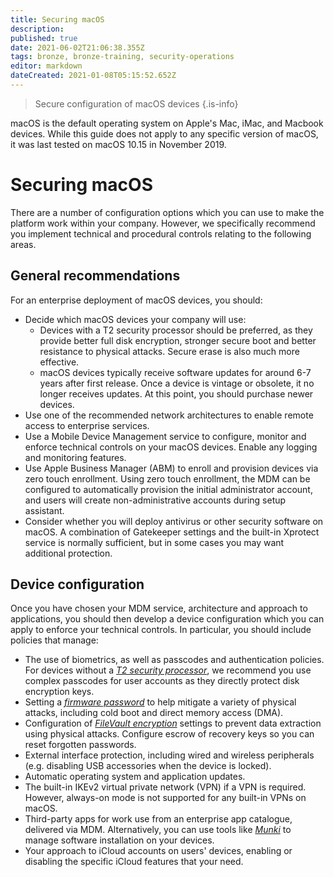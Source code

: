 ```yaml
---
title: Securing macOS
description: 
published: true
date: 2021-06-02T21:06:38.355Z
tags: bronze, bronze-training, security-operations
editor: markdown
dateCreated: 2021-01-08T05:15:52.652Z
---
```


> Secure configuration of macOS devices
{.is-info}

macOS is the default operating system on Apple's Mac, iMac, and Macbook devices. While this guide does not apply to any specific version of macOS, it was last tested on macOS 10.15 in November 2019.

# Securing macOS

There are a number of configuration options which you can use to make the platform work within your company. However, we specifically recommend you implement technical and procedural controls relating to the following areas.

## General recommendations

For an enterprise deployment of macOS devices, you should:

-   Decide which macOS devices your company will use:
    -   Devices with a T2 security processor should be preferred, as they provide better full disk encryption, stronger secure boot and better resistance to physical attacks. Secure erase is also much more effective.
    -   macOS devices typically receive software updates for around 6-7 years after first release. Once a device is vintage or obsolete, it no longer receives updates. At this point, you should purchase newer devices.
-   Use one of the recommended network architectures to enable remote access to enterprise services.
-   Use a Mobile Device Management service to configure, monitor and enforce technical controls on your macOS devices. Enable any logging and monitoring features.
-   Use Apple Business Manager (ABM) to enroll and provision devices via zero touch enrollment. Using zero touch enrollment, the MDM can be configured to automatically provision the initial administrator account, and users will create non-administrative accounts during setup assistant.
-   Consider whether you will deploy antivirus or other security software on macOS. A combination of Gatekeeper settings and the built-in Xprotect service is normally sufficient, but in some cases you may want additional protection.

## Device configuration

Once you have chosen your MDM service, architecture and approach to applications, you should then develop a device configuration which you can apply to enforce your technical controls. In particular, you should include policies that manage:

-   The use of biometrics, as well as passcodes and authentication policies. For devices without a [_T2 security processor_](https://support.apple.com/en-gb/HT208862), we recommend you use complex passcodes for user accounts as they directly protect disk encryption keys.
-   Setting a [_firmware password_](https://support.apple.com/en-us/HT204455) to help mitigate a variety of physical attacks, including cold boot and direct memory access (DMA).
-   Configuration of [_FileVault encryption_](https://support.apple.com/en-gb/HT204837) settings to prevent data extraction using physical attacks. Configure escrow of recovery keys so you can reset forgotten passwords.
-   External interface protection, including wired and wireless peripherals (e.g. disabling USB accessories when the device is locked).
-   Automatic operating system and application updates.
-   The built-in IKEv2 virtual private network (VPN) if a VPN is required. However, always-on mode is not supported for any built-in VPNs on macOS.
-   Third-party apps for work use from an enterprise app catalogue, delivered via MDM. Alternatively, you can use tools like [_Munki_](https://github.com/munki/munki) to manage software installation on your devices.
-   Your approach to iCloud accounts on users' devices, enabling or disabling the specific iCloud features that your need.